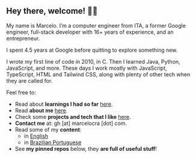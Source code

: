 ## Hey there, welcome! 👋🏽

My name is Marcelo. I’m a computer engineer from ITA, a former Google engineer, full-stack developer with 16<!-- (curr_year - 2010 + 1) -->+ years of experience, and an entrepreneur.

I spent 4.5 years at Google before quitting to explore something new.

I wrote my first line of code in 2010, in C. Then I learned Java, Python, JavaScript, and more. These days I work mostly with JavaScript, TypeScript, HTML and Tailwind CSS, along with plenty of other tech when they are called for.

Feel free to:

- Read about **learnings I had so far** [here](https://bit.ly/40PVYPg).
- Read **about me** [here](https://bit.ly/40PMqDO).
- Check some **projects and tech that I like** [here](./references.md).
- **Contact me** at: gh [at] marcelocra [dot] com.
- Read some of my **content**:
  - in [English](https://bit.ly/4mp4rCK)
  - in [Brazilian Portuguese](https://marcelocra.dev/blog)
- See **my pinned repos** below, they **are full of useful stuff**!
